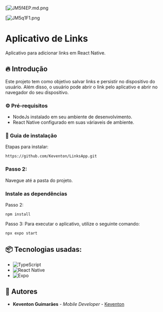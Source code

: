 [![JM5f4EP.md.png](https://freeimage.host/i/35wxFt4)


[![JM5q1F1.png](https://freeimage.host/i/35wxFt4)
# Aplicativo de Links 

Aplicativo para adicionar links em React Native.

## 🔥 Introdução

Este projeto tem como objetivo salvar links e persistir no dispositivo do usuário. Além disso, o usuário pode abrir o link pelo aplicativo e abrir no navegador do seu dispositivo.

### ⚙️ Pré-requisitos

* NodeJs instalado em seu ambiente de desenvolvimento.
* React Native configurado em suas váriaveis de ambiente.

### 🔨 Guia de instalação

Etapas para instalar:

```
https://github.com/Keventon/LinksApp.git
```
### Passo 2:
Navegue até a pasta do projeto.

### Instale as dependências

Passo 2:
```
npm install
```

Passo 3:
Para executar o aplicativo, utilize o seguinte comando:
```
npx expo start
```
## 📦 Tecnologias usadas:

* ![TypeScript](https://img.shields.io/badge/typescript-%23007ACC.svg?style=for-the-badge&logo=typescript&logoColor=white)
* ![React Native](https://img.shields.io/badge/react_native-%2320232a.svg?style=for-the-badge&logo=react&logoColor=%2361DAFB)
* ![Expo](https://img.shields.io/badge/expo-1C1E24?style=for-the-badge&logo=expo&logoColor=#D04A37)

## 👷 Autores

* **Keventon Guimarães** - *Mobile Developer* - [Keventon](https://github.com/Keventon)
